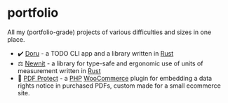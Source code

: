 # portfolio
All my (portfolio-grade) projects of various difficulties and sizes in one place.

- ✔️ [Doru](https://github.com/matej-almasi/doru) - a TODO CLI app and a library written in [Rust](https://www.rust-lang.org/)
- ⚖️ [Newnit](https://github.com/matej-almasi/newnit) - a library for type-safe and ergonomic use of units of measurement written in [Rust](https://www.rust-lang.org/)
- 📄 [PDF Protect](https://github.com/matej-almasi/doru) - a [PHP](https://www.php.net/) [WooCommerce](https://woocommerce.com/)
  plugin for embedding a data rights notice in purchased PDFs, custom made for a small ecommerce site.
